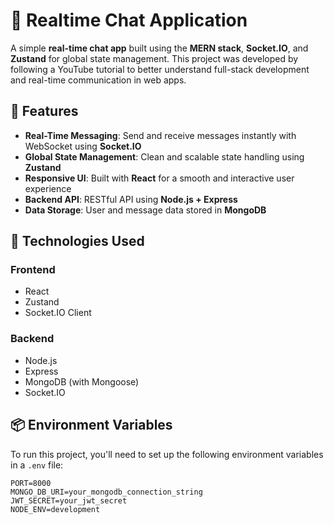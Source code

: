 # 🧩 Realtime Chat Application

A simple **real-time chat app** built using the **MERN stack**, **Socket.IO**, and **Zustand** for global state management. This project was developed by following a YouTube tutorial to better understand full-stack development and real-time communication in web apps.

## 🚀 Features

- **Real-Time Messaging**: Send and receive messages instantly with WebSocket using **Socket.IO**
- **Global State Management**: Clean and scalable state handling using **Zustand**
- **Responsive UI**: Built with **React** for a smooth and interactive user experience
- **Backend API**: RESTful API using **Node.js + Express**
- **Data Storage**: User and message data stored in **MongoDB**

## 🔧 Technologies Used

### Frontend
- React
- Zustand
- Socket.IO Client

### Backend
- Node.js
- Express
- MongoDB (with Mongoose)
- Socket.IO

## 📦 Environment Variables

To run this project, you'll need to set up the following environment variables in a `.env` file:

```env
PORT=8000
MONGO_DB_URI=your_mongodb_connection_string
JWT_SECRET=your_jwt_secret
NODE_ENV=development
